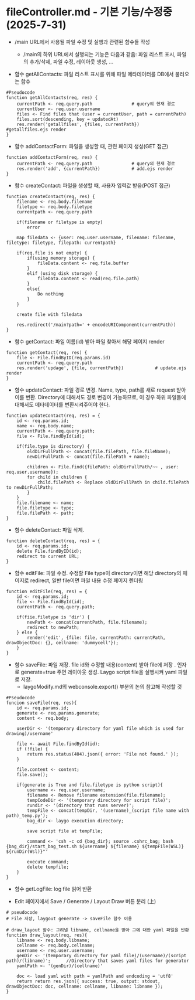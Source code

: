# fileController.md - 기본 기능/수정중(2025-7-31)
- /main URL에서 사용될 파일 수정 및 실행과 관련된 함수들 작성
    + /main의 하위 URL에서 실행되는 기능은 다음과 같음: 파일 리스트 표시, 파일의 추가/삭제, 파일 수정, 레이아웃 생성, ...

- 함수 getAllContacts: 파일 리스트 표시를 위해 파일 메타데이터를 DB에서 불러오는 함수
```
#Pseudocode
function getAllContacts(req, res) {
    currentPath <- req.query.path               # query의 현재 경로
    currentUser <- req.user.username
    files <- Find files that (user = currentUser, path = currentPath)
    files.sort(descending, key = updatedAt)
    res.render('getallfiles', {files, currentPath})             #getallfiles.ejs render
}
```

- 함수 addContactForm: 파일을 생성할 때, 관련 페이지 생성(GET 접근)
```
function addContactForm(req, res) {
    currentPath <- req.query.path               # query의 현재 경로
    res.render('add', {currentPath})            # add.ejs render
}
```

- 함수 createContact: 파일을 생성할 때, 사용자 입력값 받음(POST 접근)
```
function createContact(req, res) {
    filename <- req.body.filename
    filetype <- req.body.filetype
    currentpath <- req.query.path
    
    if(filename or filetype is empty)
        error

    map filedata <- {user: req.user.username, filename: filename, filetype: filetype, filepath: currentpath}

    if(req.file is not empty) {
        if(using memory storage) {
            fileData.content <- req.file.buffer
        }
        elif (using disk storage) {
            fileData.content <- read(req.file.path)
        }
        else{
            Do nothing
        }
    }

    create file with filedata

    res.redirect('/main?path=' + encodeURIComponent(currentPath))
}
```

- 함수 getContact: 파일 이름(id) 받아 파일 찾아서 해당 페이지 render
```
function getContact(req, res) {
    file <- File.findByID(req.params.id)
    currentPath <- req.query.path
    res.render('updage', {file, currentPath})            # update.ejs render
}
```

- 함수 updateContact: 파일 경로 변경. Name, type, path를 새로 request 받아 이를 변환. Directory에 대해서도 경로 변경이 가능하므로, 이 경우 하위 파일들에 대해서도 메타데이터를 변환시켜주어야 한다.
```
function updateContact(req, res) = {
    id <- req.params.id;
    name <- req.body.name;
    currentPath <- req.query.path;
    file <- File.findById(id);

    if(file.type is directory) {
        oldDirFullPath <- concat(file.filePath, file.fileName);
        newDirFullPath <- concat(file.filePath + name);

        children <- File.find({filePath: oldDirFullPath/~~ , user: req.user.username});
        for child in children {
            child.filePath <- Replace oldDirFullPath in child.filePath to newDirFullPath;
        }
    }
    file.filename <- name;
    file.filetype <- type;
    file.filePath <- path;
}
```
- 함수 deleteContact: 파일 삭제.
```
function deleteContact(req, res) = {
    id <- req.params.id;
    delete File.findByID(id);
    redirect to current URL;
}
```

- 함수 editFile: 파일 수정. 수정할 File type이 directory이면 해당 directory의 페이지로 redirect, 일반 file이면 파일 내용 수정 페이지 렌더링
```
function editFile(req, res) = {
    id <- req.params.id;
    file <- File.findById(id);
    currentPath <- req.query.path;

    if(fiie.filetype is 'dir') {
        newPath <- concat(currentPath, file.filename);
        redirect to newPath;
    } else {
        render('edit', {file: file, currentPath: currentPath, drawObjectDoc: {}, cellname: 'dummycell'});
    }
}
```

- 함수 saveFile: 파일 저장. file id와 수정할 내용(content) 받아 file에 저장 . 인자로 generate=true 주면 레이아웃 생성. Laygo script file을 실행시켜 yaml 파일로 저장.
    + laygoModify.md의 webconsole.export() 부분의 논의 참고해 작성할 것
```
#Pseudocode
funcion saveFile(req, res){
    id <- req.params.id;
    generate <- req.params.generate;
    content <- req.body;
  
    userDir <- '(temporary directory for yaml file which is used for drawing)/username'

    file <- await File.findById(id);
    if (!file) {
        return res.status(404).json({ error: 'File not found.' });
    }

    file.content <- content;
    file.save();

    if(generate is True and file.filetype is python script){
        username <- req.user.username;
        filename <- Remove filename extension(file.filename);
        tempCodeDir <- '(temporary directory for script file)';
        rundir <- '(directory that runs server)';
        tempFile <- concat(tempDir, '(username)_(script file name with path)_temp.py');
        bag_dir <- laygo execution directory;

        save script file at tempFile;

        command <- 'csh -c cd {bag_dir}; source .cshrc_bag; bash {bag_dir}/start_bag_test.sh ${username} ${filename} ${tempFile(WSL)} ${runDir(Wsl)}"'

        execute command;
        delete tempfile;
    }
}
```

- 함수 getLogFile: log file 읽어 반환


- Edit 페이지에서 Save / Generate / Layout Draw 버튼 분리 (上)
```
# pseudocode
# File 저장, laygout generate -> saveFile 함수 이용

# draw_layout 함수: 그려낼 libname, cellname을 받아 그에 대한 yaml 파일을 반환
function draw_layout(req, res){
    libname <- req.body.libname;
    cellname <- req.body.cellname;
    username <- req.user.username;
    genDir <- '(temporary directory for yaml file)/(username)/(script path)/(libname)';      //Directory that saves yaml files for generator
    yamlPath <- '(genDir)/(cellname)'

    doc <- load yaml with path = yamlPath and endcoding = 'utf8'      
    return return res.json({ success: true, output: stdout, drawObjectDoc: doc, cellname: cellname, libname: libname });
}
```
